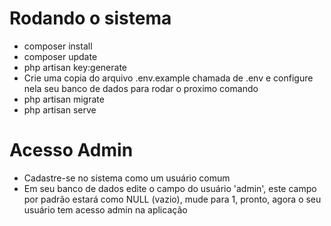 # Rodando o sistema
- composer install
- composer update
- php artisan key:generate
- Crie uma copia do arquivo .env.example chamada de .env e configure nela seu banco de dados para rodar o proximo comando
- php artisan migrate
- php artisan serve

# Acesso Admin
- Cadastre-se no sistema como um usuário comum
- Em seu banco de dados edite o campo do usuário 'admin', este campo por padrão estará como NULL (vazio), mude para 1, pronto, agora o seu usuário tem acesso admin na aplicação
  
